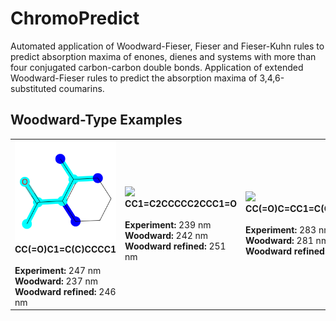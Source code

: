 # ChromoPredict

Automated application of Woodward-Fieser, Fieser and Fieser-Kuhn rules to predict absorption maxima of enones, dienes and systems with more than four conjugated carbon-carbon double bonds.
Application of extended Woodward-Fieser rules to predict the absorption maxima of 3,4,6-substituted coumarins.

## Woodward-Type Examples

<table>
  <tr>
    <td align="left">
      <img src="https://github.com/CompPhotoChem/ChromoPredict/blob/main/examples/CC(%3DO)C1%3DC(C)CCCC1.png" width="300px"><br>
      <b>CC(=O)C1=C(C)CCCC1</b><br>
      <br>
      <b>Experiment:</b> 247 nm<br>
      <b>Woodward:</b> 237 nm<br>
      <b>Woodward refined:</b> 246 nm<br>
    </td>
    <td align="left">
      <img src="https://github.com/CompPhotoChem/Woodward_Fieser_Rules/blob/main/examples/CC1%3DC2CCCCC2CCC1%3DO.png" width="300px"><br>
      <b>CC1=C2CCCCC2CCC1=O</b><br>
      <br>
      <b>Experiment:</b> 239 nm<br>
      <b>Woodward:</b> 242 nm<br>
      <b>Woodward refined:</b> 251 nm<br>
    </td>
    <td align="left">
      <img src="https://github.com/CompPhotoChem/Woodward_Fieser_Rules/blob/main/examples/CC(%3DO)C%3DCC1%3DC(C)CCCC1(C)C.png" width="300px"><br>
      <b>CC(=O)C=CC1=C(C)CCCC1(C)C</b><br>
      <br>
      <b>Experiment:</b> 283 nm<br>
      <b>Woodward:</b> 281 nm<br>
      <b>Woodward refined:</b> 281 nm<br>
    </td>
  </tr>
</table>
